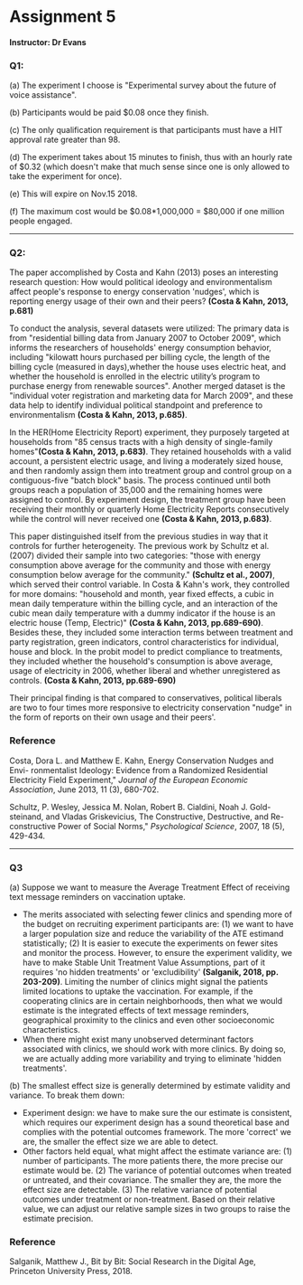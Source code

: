 # Assignment 5
#### Instructor:  Dr Evans

### Q1:
(a) The experiment I choose is "Experimental survey about the future of voice assistance".

(b) Participants would be paid $0.08 once they finish.

(c) The only qualification requirement is that participants must have a HIT approval rate greater than 98.

(d) The experiment takes about 15 minutes to finish, thus with an hourly rate of $0.32 (which doesn't make that much sense since one is only allowed to take the experiment for once).

(e) This will expire on Nov.15 2018.

(f) The maximum cost would be $0.08*1,000,000 = $80,000 if one million people engaged.

----------------------------------------
### Q2:
The paper accomplished by Costa and Kahn (2013) poses an interesting research question: How would political ideology and environmentalism affect people's response to energy conservation 'nudges', which is reporting energy usage of their own and their peers? **(Costa & Kahn, 2013, p.681)**

To conduct the analysis, several datasets were utilized: The primary data is from "residential billing data from January 2007 to October 2009", which informs the researchers of households' energy consumption behavior, including "kilowatt hours purchased per billing cycle, the length of the billing cycle (measured in days),whether the house uses electric
heat, and whether the household is enrolled in the electric utility’s program to purchase energy from renewable sources". Another merged dataset is the "individual voter registration and marketing data for March 2009",  and these data help to identify individual political standpoint and preference to environmentalism **(Costa & Kahn, 2013, p.685)**.

In the HER(Home Electricity Report) experiment, they purposely targeted at households from "85 census tracts with a high density of single-family homes"**(Costa & Kahn, 2013, p.683)**. They retained households with a valid account, a persistent electric usage, and living a moderately sized house, and then randomly assign them into treatment group and control group on a contiguous-five "batch block" basis. The process continued until both groups reach a population of 35,000 and the remaining homes were assigned to control. By experiment design, the treatment group have been receiving their monthly or quarterly Home Electricity Reports consecutively while the control will never received one **(Costa & Kahn, 2013, p.683)**.

This paper distinguished itself from the previous studies in way that it controls for further heterogeneity. The previous work by Schultz et al.(2007) divided their sample into two categories: "those with energy consumption above average for the community and those with energy consumption below average for the community." **(Schultz et al., 2007)**, which served their control variable. In Costa & Kahn's work, they controlled for more domains: "household and month, year fixed effects, a cubic in mean daily temperature within the billing cycle, and an interaction of the cubic mean daily temperature with a dummy indicator if the house is an electric house (Temp, Electric)" **(Costa & Kahn, 2013, pp.689-690)**. Besides these, they included some interaction terms between treatment and party registration, green indicators, control characteristics for individual, house and block. In the probit model to predict compliance to treatments, they included whether the household's consumption is above average, usage of electricity in 2006, whether liberal and whether unregistered as controls. **(Costa & Kahn, 2013, pp.689-690)** 

Their principal finding is that compared to conservatives, political liberals are two to four times more responsive to electricity conservation "nudge" in the form of reports on their own usage and their peers'.

### Reference
Costa, Dora L. and Matthew E. Kahn, Energy Conservation Nudges and Envi-
ronmentalist Ideology: Evidence from a Randomized Residential Electricity Field Experiment," *Journal of the European Economic Association*, June 2013, 11 (3), 680-702.

Schultz, P. Wesley, Jessica M. Nolan, Robert B. Cialdini, Noah J. Gold-
steinand, and Vladas Griskevicius, The Constructive, Destructive, and Re-
constructive Power of Social Norms," *Psychological Science*, 2007, 18 (5), 429-434.

-----------------------------------
### Q3
(a) Suppose we want to measure the Average Treatment Effect of receiving text message reminders on vaccination uptake. 
- The merits associated with selecting fewer clinics and spending more of the budget on recruiting experiment participants are: (1) we want to have a larger population size and reduce the variability of the ATE estimand statistically; (2) It is easier to execute the experiments on fewer sites and monitor the process. However, to ensure the experiment validity, we have to make Stable Unit Treatment Value Assumptions, part of it requires 'no hidden treatments' or 'excludibility' **(Salganik, 2018, pp. 203-209)**. Limiting the number of clinics might signal the patients limited locations to uptake the vaccination. For example, if the cooperating clinics are in certain neighborhoods, then what we would estimate is the integrated effects of text message reminders, geographical proximity to the clinics and even other socioeconomic characteristics.
- When there might exist many unobserved determinant factors associated with clinics, we should work with more clinics. By doing so, we are actually adding more variability and trying to eliminate 'hidden treatments'.

(b) The smallest effect size is generally determined by estimate validity and variance. To break them down:
- Experiment design: we have to make sure the our estimate is consistent, which requires our experiment design has a sound theoretical base and complies with the potential outcomes framework. The more 'correct' we are, the smaller the effect size we are able to detect.
- Other factors held equal, what might affect the estimate variance are: (1) number of participants. The more patients there, the more precise our estimate would be. (2) The variance of potential outcomes when treated or untreated, and their covariance. The smaller they are, the more the effect size are detectable. (3) The relative variance of potential outcomes under treatment or non-treatment. Based on their relative value, we can adjust our relative sample sizes in two groups to raise the estimate precision.

### Reference
Salganik, Matthew J., Bit by Bit: Social Research in the Digital Age, Princeton University Press, 2018.
